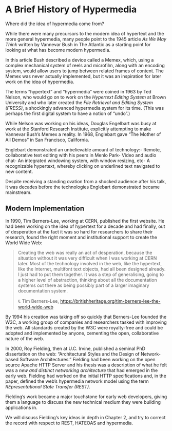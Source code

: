 # A Brief History of Hypermedia

Where did the idea of hypermedia come from?

While there were many precursors to the modern idea of hypertext and the more general hypermedia, many people point to the 1945 article _As We May Think_ written by Vannevar Bush in The Atlantic as a starting point for looking at what has become modern hypermedia.

In this article Bush described a device called a Memex, which, using a complex mechanical system of reels and microfilm, along with an encoding system, would allow users to jump between related frames of content. The Memex was never actually implemented, but it was an inspiration for later work on the idea of hypermedia.

The terms “hypertext” and “hypermedia” were coined in 1963 by Ted Nelson, who would go on to work on the _Hypertext Editing System_ at Brown University and who later created the _File Retrieval and Editing System (FRESS)_, a shockingly advanced hypermedia system for its time. (This was perhaps the first digital system to have a notion of “undo”.)

While Nelson was working on his ideas, Douglas Engelbart was busy at work at the Stanford Research Institute, explicitly attempting to make Vannevar Bush’s Memex a reality. In 1968, Englebart gave “The Mother of All Demos” in San Francisco, California.

Englebart demonstrated an unbelievable amount of technology:- Remote, collaborative text editing with his peers in Menlo Park- Video and audio chat- An integrated windowing system, with window resizing, etc- A recognizable hypertext, whereby clicking on underlined text navigated to new content.

Despite receiving a standing ovation from a shocked audience after his talk, it was decades before the technologies Englebart demonstrated became mainstream.

## Modern Implementation

In 1990, Tim Berners-Lee, working at CERN, published the first website. He had been working on the idea of hypertext for a decade and had finally, out of desperation at the fact it was so hard for researchers to share their research, found the right moment and institutional support to create the World Wide Web:

> Creating the web was really an act of desperation, because the situation without it was very difficult when I was working at CERN later. Most of the technology involved in the web, like the hypertext, like the Internet, multifont text objects, had all been designed already. I just had to put them together. It was a step of generalising, going to a higher level of abstraction, thinking about all the documentation systems out there as being possibly part of a larger imaginary documentation system.
> 
> ℄ Tim Berners-Lee, https://britishheritage.org/tim-berners-lee-the-world-wide-web

By 1994 his creation was taking off so quickly that Berners-Lee founded the W3C, a working group of companies and researchers tasked with improving the web. All standards created by the W3C were royalty-free and could be adopted and implemented by anyone, cementing the open, collaborative nature of the web.

In 2000, Roy Fielding, then at U.C. Irvine, published a seminal PhD dissertation on the web: “Architectural Styles and the Design of Network-based Software Architectures.” Fielding had been working on the open source Apache HTTP Server and his thesis was a description of what he felt was a _new and distinct networking architecture_ that had emerged in the early web. Fielding had worked on the initial HTTP specifications and, in the paper, defined the web’s hypermedia network model using the term _REpresentational State Transfer (REST)_.

Fielding’s work became a major touchstone for early web developers, giving them a language to discuss the new technical medium they were building applications in.

We will discuss Fielding’s key ideas in depth in Chapter 2, and try to correct the record with respect to REST, HATEOAS and hypermedia.